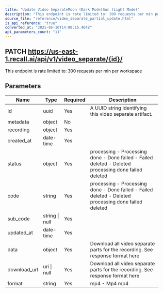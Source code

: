 ```yaml
---
title: "Update Video SeparateMoon (Dark Mode)Sun (Light Mode)"
description: "This endpoint is rate limited to: 300 requests per min per workspace"
source_file: "reference/video_separate_partial_update.html"
is_api_reference: "true"
converted_at: "2025-06-10T14:00:15.464Z"
api_parameters_count: "11"
---
```

## PATCH https://us-east-1.recall.ai/api/v1/video_separate/{id}/

This endpoint is rate limited to: 300 requests per min per workspace

## Parameters

| Name | Type | Required | Description |
| --- | --- | --- | --- |
| id | uuid | Yes | A UUID string identifying this video separate artifact. |
| metadata | object | No |  |
| recording | object | Yes |  |
| created_at | date-time | Yes |  |
| status | object | Yes | processing - Processing done - Done failed - Failed deleted - Deleted  processing done failed deleted |
| code | string | Yes | processing - Processing done - Done failed - Failed deleted - Deleted  processing done failed deleted |
| sub_code | string \| null | Yes |  |
| updated_at | date-time | Yes |  |
| data | object | Yes | Download all video separate parts for the recording. See response format here |
| download_url | uri \| null | Yes | Download all video separate parts for the recording. See response format here |
| format | string | Yes | mp4 - Mp4  mp4 |
